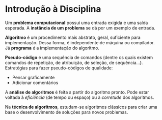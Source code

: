 # Introdução à Disciplina

Um **problema computacional** possui uma entrada exigida e uma saída esperada. A **instância de um problema** se dá por um exemplo de entrada.

**Algoritmo** é um procedimento mais abstrato, geral, suficiente para implementação. Dessa forma, é independente de máquina ou compilador. Já **programa** é a implementação do algoritmo.

**Pseudo-código** é uma sequência de comandos (dentre os quais existem comandos de repetição, de atribuição, de seleção, de sequência...). 
Estratégias para fazer pseudo-códigos de qualidade:
- Pensar graficamente
- Adicionar comentários

A **análise de algoritmos** é feita a partir do algoritmo pronto. Pode estar voltada à *eficiência* (de tempo ou espaço) ou à *corretude* dos algoritmos.

Na **técnica de algoritmos**, estudam-se algoritmos clássicos para criar uma base o desenvolvimento de soluções para novos problemas.